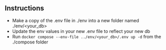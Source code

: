 ## Instructions

* Make a copy of the .env file in ./env into a new folder named ./env/<your_db>
* Update the env values in your new .env file to reflect your new db
* Run `docker compose --env-file ../env/<your_db>/.env up -d` from the ./compose folder

